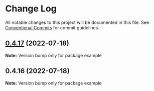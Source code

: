 # Change Log

All notable changes to this project will be documented in this file.
See [Conventional Commits](https://conventionalcommits.org) for commit guidelines.

## [0.4.17](https://github.com/DA0-DA0/cosmos-wallet/compare/example@0.4.16...example@0.4.17) (2022-07-18)

**Note:** Version bump only for package example





## 0.4.16 (2022-07-18)

**Note:** Version bump only for package example
